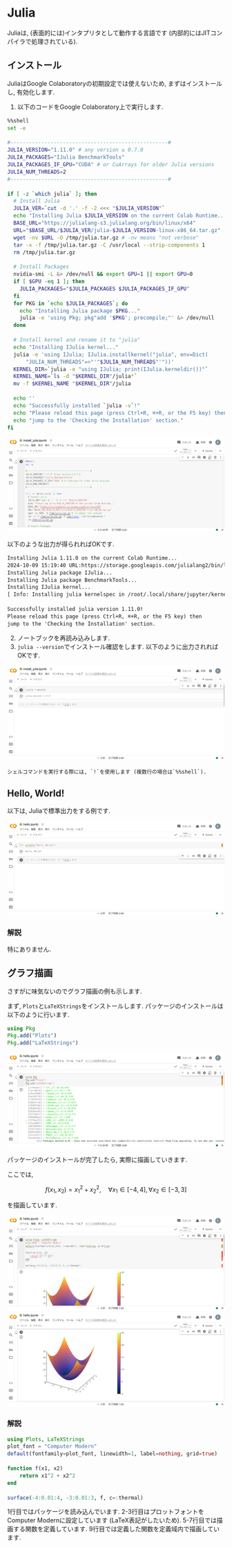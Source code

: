 # Julia

Juliaは, (表面的には)インタプリタとして動作する言語です (内部的にはJITコンパイラで処理されている).

## インストール

JuliaはGoogle Colaboratoryの初期設定では使えないため, まずはインストールし, 有効化します.

1. 以下のコードをGoogle Colaboratory上で実行します. 

```sh
%%shell
set -e

#---------------------------------------------------#
JULIA_VERSION="1.11.0" # any version ≥ 0.7.0
JULIA_PACKAGES="IJulia BenchmarkTools"
JULIA_PACKAGES_IF_GPU="CUDA" # or CuArrays for older Julia versions
JULIA_NUM_THREADS=2
#---------------------------------------------------#

if [ -z `which julia` ]; then
  # Install Julia
  JULIA_VER=`cut -d '.' -f -2 <<< "$JULIA_VERSION"`
  echo "Installing Julia $JULIA_VERSION on the current Colab Runtime..."
  BASE_URL="https://julialang-s3.julialang.org/bin/linux/x64"
  URL="$BASE_URL/$JULIA_VER/julia-$JULIA_VERSION-linux-x86_64.tar.gz"
  wget -nv $URL -O /tmp/julia.tar.gz # -nv means "not verbose"
  tar -x -f /tmp/julia.tar.gz -C /usr/local --strip-components 1
  rm /tmp/julia.tar.gz

  # Install Packages
  nvidia-smi -L &> /dev/null && export GPU=1 || export GPU=0
  if [ $GPU -eq 1 ]; then
    JULIA_PACKAGES="$JULIA_PACKAGES $JULIA_PACKAGES_IF_GPU"
  fi
  for PKG in `echo $JULIA_PACKAGES`; do
    echo "Installing Julia package $PKG..."
    julia -e 'using Pkg; pkg"add '$PKG'; precompile;"' &> /dev/null
  done

  # Install kernel and rename it to "julia"
  echo "Installing IJulia kernel..."
  julia -e 'using IJulia; IJulia.installkernel("julia", env=Dict(
      "JULIA_NUM_THREADS"=>"'"$JULIA_NUM_THREADS"'"))'
  KERNEL_DIR=`julia -e "using IJulia; print(IJulia.kerneldir())"`
  KERNEL_NAME=`ls -d "$KERNEL_DIR"/julia*`
  mv -f $KERNEL_NAME "$KERNEL_DIR"/julia  

  echo ''
  echo "Successfully installed `julia -v`!"
  echo "Please reload this page (press Ctrl+R, ⌘+R, or the F5 key) then"
  echo "jump to the 'Checking the Installation' section."
fi
```

![jl01](../_images/jl01.png)

以下のような出力が得られればOKです.

```txt
Installing Julia 1.11.0 on the current Colab Runtime...
2024-10-09 15:19:40 URL:https://storage.googleapis.com/julialang2/bin/linux/x64/1.11/julia-1.11.0-linux-x86_64.tar.gz [254121552/254121552] -> "/tmp/julia.tar.gz" [1]
Installing Julia package IJulia...
Installing Julia package BenchmarkTools...
Installing IJulia kernel...
[ Info: Installing julia kernelspec in /root/.local/share/jupyter/kernels/julia-1.11

Successfully installed julia version 1.11.0!
Please reload this page (press Ctrl+R, ⌘+R, or the F5 key) then
jump to the 'Checking the Installation' section.
```

2. ノートブックを再読み込みします.
3. `julia --version`でインストール確認をします. 以下のように出力されればOKです.

![jl03](../_images/jl03.png)

```{tip}
シェルコマンドを実行する際には, `!`を使用します (複数行の場合は`%%shell`).
```

## Hello, World!

以下は, Juliaで標準出力をする例です.

![jl04](../_images/jl04.png)

### 解説

特にありません.

## グラフ描画

さすがに味気ないのでグラフ描画の例も示します.

まず, `Plots`と`LaTeXStrings`をインストールします. パッケージのインストールは以下のように行います.

```jl
using Pkg
Pkg.add("Plots")
Pkg.add("LaTeXStrings")
```

![jl05](../_images/jl05.png)

パッケージのインストールが完了したら, 実際に描画していきます.

ここでは,

$$
f(x_{1},x_{2})=x_{1}^{2}+x_{2}^{2},\quad \forall x_{1}\in[-4,4], \forall x_{2}\in[-3,3]
$$

を描画しています.

![jl06](../_images/jl06.png)
![jl07](../_images/jl07.png)

### 解説

```jl
using Plots, LaTeXStrings
plot_font = "Computer Modern"
default(fontfamily=plot_font, linewidth=1, label=nothing, grid=true)

function f(x1, x2)
    return x1^2 + x2^2
end

surface(-4:0.01:4, -3:0.01:3, f, c=:thermal)
```

1行目ではパッケージを読み込んでいます. 2-3行目はプロットフォントをComputer Modernに設定しています (LaTeX表記がしたいため). 5-7行目では描画する関数を定義しています. 9行目では定義した関数を定義域内で描画しています.
